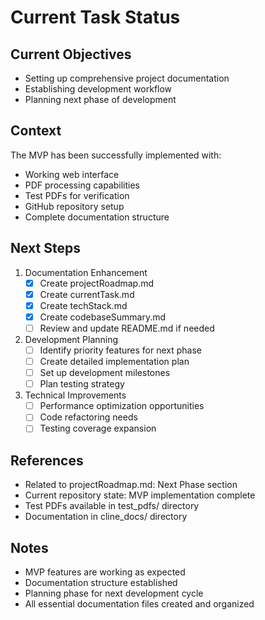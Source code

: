 # Current Task Status

## Current Objectives
- Setting up comprehensive project documentation
- Establishing development workflow
- Planning next phase of development

## Context
The MVP has been successfully implemented with:
- Working web interface
- PDF processing capabilities
- Test PDFs for verification
- GitHub repository setup
- Complete documentation structure

## Next Steps
1. Documentation Enhancement
   - [x] Create projectRoadmap.md
   - [x] Create currentTask.md
   - [x] Create techStack.md
   - [x] Create codebaseSummary.md
   - [ ] Review and update README.md if needed

2. Development Planning
   - [ ] Identify priority features for next phase
   - [ ] Create detailed implementation plan
   - [ ] Set up development milestones
   - [ ] Plan testing strategy

3. Technical Improvements
   - [ ] Performance optimization opportunities
   - [ ] Code refactoring needs
   - [ ] Testing coverage expansion

## References
- Related to projectRoadmap.md: Next Phase section
- Current repository state: MVP implementation complete
- Test PDFs available in test_pdfs/ directory
- Documentation in cline_docs/ directory

## Notes
- MVP features are working as expected
- Documentation structure established
- Planning phase for next development cycle
- All essential documentation files created and organized
